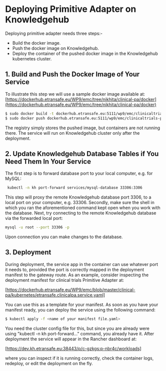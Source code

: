 # Deploying Primitive Adapter on Knowledgehub 

Deploying primitive adapter needs three steps:- 

  - Build the docker image.
  - Push the docker image on Knowledgehub.
  - Deploy the container of the pushed docker image in the Knowledgehub kubernetes cluster.

## 1. Build and Push the Docker Image of Your Service

To illustrate this step we will use a sample docker image available at: [https://dockerhub.etransafe.eu/WP9/emc/tree/nikhita/clinical-pa/docker](https://dockerhub.etransafe.eu/WP9/emc/tree/nikhita/clinical-pa/docker)

```sh
$ sudo docker build -t dockerhub.etransafe.eu:5111/wp9/emc/clinicaltrials-pa:latest .
$ sudo docker push dockerhub.etransafe.eu:5111/wp9/emc/clinicaltrials-pa:latest
```
The registry simply stores the pushed image, but containers are not running there. The service will run on Knowledgehub cluster only after the deployment.

## 2. Update Knowledgehub Database Tables if You Need Them In Your Service
The first step is to forward database port to your local computer, e.g. for MySQL:
```sh
 kubectl -n kh port-forward services/mysql-database 33306:3306
 ```
This step will proxy the remote Knowledgehub database port 3306, to a local port on your computer, e.g. 33306. Secondly, make sure the shell in which you ran the aforementioned command kept open when you work with the database. Next, try connecting to the remote Knowledgehub database via the forwarded local port:
```sh
mysql -u root --port 33306 -p
```
Upon connection you can make changes to the database.

## 3. Deployment
During deployment, the service app in the container can use whatever port it needs to, provided the port is correctly mapped in the deployment manifest to the gateway route. As an example, consider inspecting the deployment manifest for clinical trials Primitive Adapter at: 

[https://dockerhub.etransafe.eu/WP9/emc/blob/master/clinical-pa/kubernetes/etransafe.clinicalpa.service.yaml]

You can use this as a template for your manifest. As soon as you have your manifest ready, you can deploy the service using the following command:

```sh
$ kubectl apply -f <name of your manifest file.yaml>
```

You need the cluster config file for this, but since you are already were using "kubectl -n kh port-forward..." command, you already have it. After deployment the service will appear in the Rancher dashboard at:

[https://dev.kh.etransafe.eu:38443/p/c-gzkgs:p-nbr4c/workloads]

where you can inspect if it is running correctly, check the container logs, redeploy, or edit the deployment on the fly. 
